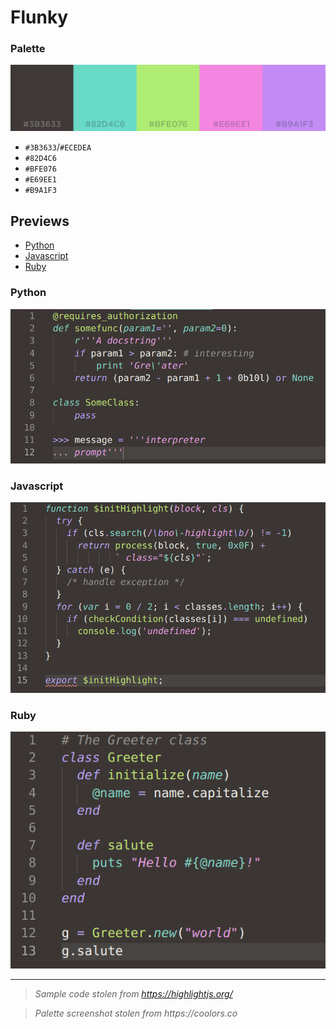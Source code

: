 # Flunky

### Palette
![Palette](palette.png)

- `#3B3633`/`#ECEDEA`
- `#82D4C6`
- `#BFE076`
- `#E69EE1`
- `#B9A1F3`

## Previews

- [Python](#python)
- [Javascript](#javascript)
- [Ruby](#ruby)

### Python

![Python](previews/python.png)

### Javascript

![Javascript](previews/js.png)

### Ruby

![Ruby](previews/ruby.png)

---

> _Sample code stolen from https://highlightjs.org/_

> _Palette screenshot stolen from https://coolors.co_